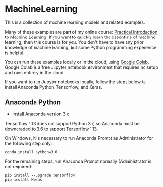 # MachineLearning
This is a collection of machine learning models and related examples.

Many of these examples are part of my online course: [Practical Introduction to Machine Learning](https://www.udemy.com/course/practical-machine-learning/?referralCode=83919AF0BC008618E4EE). If you want to quickly learn the essentials of machine learning, then this course is for you. You don't have to have any prior knowledge of machine learning, but some Python programming experience is helpful.

You can run these examples locally or in the cloud, using [Google Colab](https://colab.research.google.com/notebooks/welcome.ipynb). Google Colab is a free Jupyter notebook environment that requires no setup and runs entirely in the cloud.

If you want to run Jupyter notebooks locally, follow the steps below to install Anaconda Python, Tensorflow, and Keras.

## Anaconda Python

* Install Anaconda version 3.x

Tensorflow 1.13 does not support Python 3.7, so Anaconda must be downgraded to 3.6 to support Tensorflow 1.13.

On Windows, it is necessary to run Anaconda Prompt as Administrator for the following step only:

```
conda install python=3.6
```

For the remaining steps, run Anaconda Prompt normally (Administrator is not required):

```
pip install --upgrade tensorflow
pip install Keras
```
